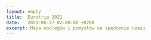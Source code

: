 ```yaml
---
layout: empty
title:  Eurotrip 2021
date:   2021-06-27 02:00:00 +0200
excerpt: Mapa noclegów i pomysłów na spędzenie czasu
---
```

<html>
  <head>
    <title>Eurotrip 2021</title>
    <link rel="stylesheet" href="https://unpkg.com/leaflet@1.7.1/dist/leaflet.css"
      integrity="sha512-xodZBNTC5n17Xt2atTPuE1HxjVMSvLVW9ocqUKLsCC5CXdbqCmblAshOMAS6/keqq/sMZMZ19scR4PsZChSR7A=="
      crossorigin=""/>
    <script src="https://unpkg.com/leaflet@1.7.1/dist/leaflet.js"
      integrity="sha512-XQoYMqMTK8LvdxXYG3nZ448hOEQiglfqkJs1NOQV44cWnUrBc8PkAOcXy20w0vlaXaVUearIOBhiXZ5V3ynxwA=="
      crossorigin=""></script>
    <style>
      div.marker-div-icon {
        width: 20px;
        height: 20px;
      }
      div.camping-div-icon {
        background-color: #f00;
      }
      div.golf-div-icon {
        background-color: #0a0;
      }
      div.minigolf-div-icon {
        background-color: #1e1;
      }
      body, html {
        height: 100%;
        width: 100%;
      }
      #mapid { 
        height: 100%; 
        width: 100%;
      }
    </style>
  </head>
  <body>
     <div id="mapid"></div>
     <script>
        const PLACES = [
          {
            title: 'Camping Catinaccio Rosengarten',
            coords: [46.426160879043415, 11.686379121670418],
            link: 'https://www.catinacciorosengarten.com/en/',
            description: '12 noclegów',
            markerIconclass: 'camping-div-icon'
          },
          {
            title: 'Bar Fantolin Golf Minigolf e Pattinaggio',
            coords: [46.38119527776476, 11.663772906600778],
            link: 'https://www.google.com/maps/place/Bar+Fantolin+Golf+Minigolf+e+Pattinaggio/@46.3813094,11.6632098,164m/data=!3m1!1e3!4m13!1m6!2m5!1sminigolf!5m3!5m2!4m1!1i2!3m5!1s0x0:0x1dcddd0d772f2c07!8m2!3d46.38116!4d11.6634!15sCghtaW5pZ29sZpIBCnNwb3J0c19iYXI',
            description: 'Drugi najbliższy minigolf',
            markerIconclass: 'minigolf-div-icon'
          },
          {
            title: 'Minigolf Panorama',
            coords: [46.4239384702677, 11.678131919326947],
            link: 'http://minigolfpanorama.it/',
            description: 'Najbliższy minigolf',
            markerIconclass: 'minigolf-div-icon'
          },
          {
            title: 'Golf Carezza',
            coords: [46.4074235447633, 11.595060118979719],
            link: 'https://www.golfandcountry.it/en/the-mountain-beast-golfclub-carezza/',
            description: '9 dołków, przewyższenie 400m podczas gry',
            markerIconclass: 'golf-div-icon'
          },
          {
            title: 'Golf Petersberg',
            coords: [46.392550145987, 11.378046271983502],
            link: 'https://www.golfclubpetersberg.it/en/',
            description: '18 dołków, wygląda dość pro',
            markerIconclass: 'golf-div-icon'
          },
          {
            title: 'Golf Alta Badia',
            coords: [46.536598491046966, 11.889072230809639],
            link: 'https://www.golfaltabadia.it/en/',
            description: '9 dołków',
            markerIconclass: 'golf-div-icon'
          }  
        ]

        let mymap = L.map('mapid').setView([46.426160879043415, 11.686379121670418], 9); // coords of camping in dolomites
        L.tileLayer('https://{s}.tile.openstreetmap.org/{z}/{x}/{y}.png', {
          attribution: '&copy; <a href="https://www.openstreetmap.org/copyright">OpenStreetMap</a> contributors'
        }).addTo(mymap);

        for(k in PLACES) {
          L.marker(
            PLACES[k]['coords'], { 
              icon: L.divIcon({className: `marker-div-icon ${PLACES[k]['markerIconclass']}` }),
              title: PLACES[k]['title']
            }
          ).addTo(mymap).bindPopup(`<a href="${PLACES[k]['link']}" target="_blank">${PLACES[k]['title']}</a><br />${PLACES[k]['description']}`)
        }
     </script>
  </body>
</html>

